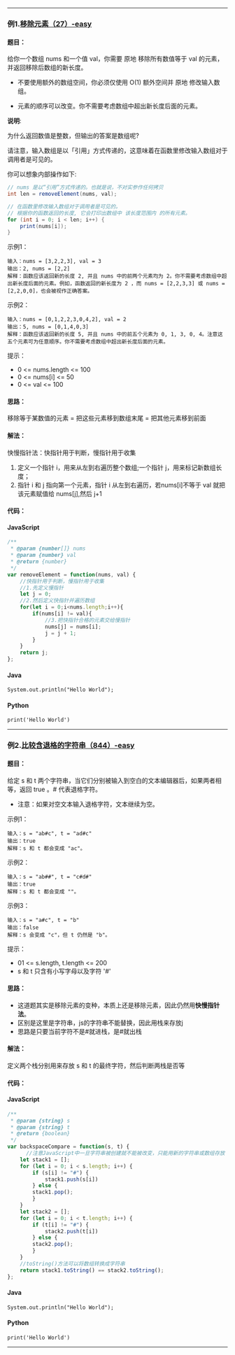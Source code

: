 >


---

### 例1.[移除元素（27）-easy](https://leetcode.cn/problems/remove-element/)

#### 题目：
给你一个数组 nums 和一个值 val，你需要 原地 移除所有数值等于 val 的元素，并返回移除后数组的新长度。

- 不要使用额外的数组空间，你必须仅使用 O(1) 额外空间并 原地 修改输入数组。

- 元素的顺序可以改变。你不需要考虑数组中超出新长度后面的元素。

**说明**:

为什么返回数值是整数，但输出的答案是数组呢?

请注意，输入数组是以「引用」方式传递的，这意味着在函数里修改输入数组对于调用者是可见的。

你可以想象内部操作如下:


```java
// nums 是以“引用”方式传递的。也就是说，不对实参作任何拷贝
int len = removeElement(nums, val);

// 在函数里修改输入数组对于调用者是可见的。
// 根据你的函数返回的长度, 它会打印出数组中 该长度范围内 的所有元素。
for (int i = 0; i < len; i++) {
    print(nums[i]);
}
```

示例1：
```
输入：nums = [3,2,2,3], val = 3
输出：2, nums = [2,2]
解释：函数应该返回新的长度 2, 并且 nums 中的前两个元素均为 2。你不需要考虑数组中超出新长度后面的元素。例如，函数返回的新长度为 2 ，而 nums = [2,2,3,3] 或 nums = [2,2,0,0]，也会被视作正确答案。
```

示例2：
```
输入：nums = [0,1,2,2,3,0,4,2], val = 2
输出：5, nums = [0,1,4,0,3]
解释：函数应该返回新的长度 5, 并且 nums 中的前五个元素为 0, 1, 3, 0, 4。注意这五个元素可为任意顺序。你不需要考虑数组中超出新长度后面的元素。
```

提示：

- 0 <= nums.length <= 100
- 0 <= nums[i] <= 50
- 0 <= val <= 100

#### 思路：

移除等于某数值的元素 = 把这些元素移到数组末尾 = 把其他元素移到前面

#### 解法：
快慢指针法：快指针用于判断，慢指针用于收集  
1. 定义一个指针 i，用来从左到右遍历整个数组;一个指针 j，用来标记新数组长度；  
2. 指针 i 和 j 指向第一个元素，指针 i 从左到右遍历，若nums[i]不等于 val 就把该元素赋值给 nums[j],然后 j+1


#### 代码：

<!-- tabs:start -->

#### **JavaScript**

```javascript
/**
 * @param {number[]} nums
 * @param {number} val
 * @return {number}
 */
var removeElement = function(nums, val) {
    //快指针用于判断，慢指针用于收集
    //1.先定义慢指针
    let j = 0;
    //2.然后定义快指针并遍历数组
    for(let i = 0;i<nums.length;i++){
        if(nums[i] != val){
            //3.把快指针合格的元素交给慢指针
            nums[j] = nums[i];
            j = j + 1;
        }
    }
    return j;
};
```

#### **Java**

```
System.out.println("Hello World");
```

#### **Python**

```
print('Hello World')
```

<!-- tabs:end -->

---

### 例2.[比较含退格的字符串（844）-easy](https://leetcode.cn/problems/backspace-string-compare/)

#### 题目：
给定 s 和 t 两个字符串，当它们分别被输入到空白的文本编辑器后，如果两者相等，返回 true 。# 代表退格字符。

- 注意：如果对空文本输入退格字符，文本继续为空。

示例1：
```
输入：s = "ab#c", t = "ad#c"
输出：true
解释：s 和 t 都会变成 "ac"。
```

示例2：
```
输入：s = "ab##", t = "c#d#"
输出：true
解释：s 和 t 都会变成 ""。
```

示例3：
```
输入：s = "a#c", t = "b"
输出：false
解释：s 会变成 "c"，但 t 仍然是 "b"。
```

提示：

- 01 <= s.length, t.length <= 200
- s 和 t 只含有小写字母以及字符 '#'

#### 思路：
- 这道题其实是移除元素的变种，本质上还是移除元素，因此仍然用**快慢指针法**。
- 区别是这里是字符串，js的字符串不能替换，因此用栈来存放j
- 思路是只要当前字符不是#就进栈，是#就出栈

#### 解法：
定义两个栈分别用来存放 s 和 t 的最终字符，然后判断两栈是否等

#### 代码：

<!-- tabs:start -->

#### **JavaScript**

```javascript
/**
 * @param {string} s
 * @param {string} t
 * @return {boolean}
 */
var backspaceCompare = function(s, t) {
      //注意JavaScript中一旦字符串被创建就不能被改变，只能用新的字符串或数组存放
    let stack1 = [];
    for (let i = 0; i < s.length; i++) {
        if (s[i] != "#") {
            stack1.push(s[i])
        } else {
        stack1.pop();
        }
    }
    let stack2 = [];
    for (let i = 0; i < t.length; i++) {
        if (t[i] != "#") {
            stack2.push(t[i])
        } else {
        stack2.pop();
        }
    }
    //toString()方法可以将数组转换成字符串
    return stack1.toString() == stack2.toString();
};
```

#### **Java**

```
System.out.println("Hello World");
```

#### **Python**

```
print('Hello World')
```

<!-- tabs:end -->


---
